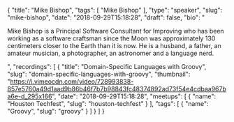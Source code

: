 {
  "title": "Mike Bishop",
  "tags": [
    "Mike Bishop"
  ],
  "type": "speaker",
  "slug": "mike-bishop",
  "date": "2018-09-29T15:18:28",
  "draft": false,
  "bio": "<p>Mike Bishop is a Principal Software Consultant for Improving who has been working as a software craftsman since the Moon was approximately 130 centimeters closer to the Earth than it is now. He is a husband, a father, an amateur musician, a photographer, an astronomer and a language nerd.</p>",
  "recordings": [
    {
      "title": "Domain-Specific Languages with Groovy",
      "slug": "domain-specific-languages-with-groovy",
      "thumbnail": "https://i.vimeocdn.com/video/728993838-857e5760a49d1aad9b86b46f7b7b98843fc48374892ad73f54e4cdbaa967ba6e-d_295x166",
      "date": "2018-09-29T15:18:28",
      "meetups": [
        {
          "name": "Houston Techfest",
          "slug": "houston-techfest"
        }
      ],
      "tags": [
        {
          "name": "Groovy",
          "slug": "groovy"
        }
      ]
    }
  ]
}